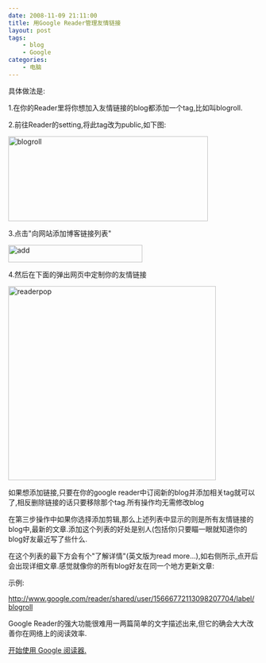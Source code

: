 ```yaml
---
date: 2008-11-09 21:11:00
title: 用Google Reader管理友情链接
layout: post
tags:
    - blog
    - Google
categories:
    - 电脑
---
```

具体做法是:

1.在你的Reader里将你想加入友情链接的blog都添加一个tag,比如叫blogroll.

2.前往Reader的setting,将此tag改为public,如下图:

<!--more-->

<img class="aligncenter size-full wp-image-1192" title="blogroll" src="http://pic.ztpala.com/wp-content/uploads/2008/11/blogroll.png" alt="blogroll" width="402" height="171" />

3.点击"向网站添加博客链接列表"

<img class="aligncenter size-full wp-image-1193" title="add" src="http://pic.ztpala.com/wp-content/uploads/2008/11/add.png" alt="add" width="270" height="35" />

4.然后在下面的弹出网页中定制你的友情链接

<img class="aligncenter size-full wp-image-1194" title="readerpop" src="http://pic.ztpala.com/wp-content/uploads/2008/11/readerpop.png" alt="readerpop" width="418" height="391" />

如果想添加链接,只要在你的google reader中订阅新的blog并添加相关tag就可以了,相反删除链接的话只要移除那个tag.所有操作均无需修改blog

在第三步操作中如果你选择添加剪辑,那么上述列表中显示的则是所有友情链接的blog中,最新的文章.添加这个列表的好处是别人(包括你)只要瞄一眼就知道你的blog好友最近写了些什么.

在这个列表的最下方会有个"了解详情"(英文版为read more...),如右侧所示,点开后会出现详细文章.感觉就像你的所有blog好友在同一个地方更新文章:

示例:

<a href="http://www.google.com/reader/shared/user/15666772113098207704/label/blogroll">http://www.google.com/reader/shared/user/15666772113098207704/label/blogroll</a>

Google Reader的强大功能很难用一两篇简单的文字描述出来,但它的确会大大改善你在网络上的阅读效率.

<a href="http://www.google.com/reader/">开始使用 Google 阅读器.</a>
